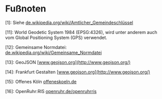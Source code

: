 Fußnoten
========

[1]: Siehe [de.wikipedia.org/wiki/Amtlicher_Gemeindeschlüssel](http://de.wikipedia.org/wiki/Amtlicher_Gemeindeschl%C3%BCssel)

[11]: World Geodetic System 1984 (EPSG:4326), wird unter anderem auch vom Global Positioning System (GPS) verwendet.

[12]: Gemeinsame Normdatei: [de.wikipedia.org/wiki/Gemeinsame_Normdatei](http://de.wikipedia.org/wiki/Gemeinsame_Normdatei)

[13]: GeoJSON [www.geojson.org](http://www.geojson.org/)

[14]: Frankfurt Gestalten [www.geojson.org](http://www.geojson.org/)

[15]: Offenes Köln [offeneskoeln.de](http://offeneskoeln.de/)

[16]: OpenRuhr:RIS [openruhr.de/openruhrris](http://openruhr.de/openruhrris/)
